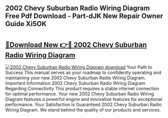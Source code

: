 ## 2002 Chevy Suburban Radio Wiring Diagram Free Pdf Download - Part-dJK New Repair Owner Guide Xi5OK

# <h2><a href="http://dfo2mpm.blite.top/?on=2002+Chevy+Suburban+Radio+Wiring+Diagram">🔗Download New 👉🔴 2002 Chevy Suburban Radio Wiring Diagram</a></h2>

[![2002 Chevy Suburban Radio Wiring Diagram download](https://i.imgur.com/lujVjoI.png)](http://dfo2mpm.blite.top/?on=2002+Chevy+Suburban+Radio+Wiring+Diagram)
Your Path to Success This manual serves as your roadmap to confidently operating and maintaining your new 2002 Chevy Suburban Radio Wiring Diagram. Important Information 2002 Chevy Suburban Radio Wiring Diagram Regarding Connectivity This product requires a stable internet connection for optimal performance. Your new 2002 Chevy Suburban Radio Wiring Diagram features a powerful engine and innovative features for exceptional performance. Your Satisfaction is Guaranteed 2002 Chevy Suburban Radio Wiring Diagram. We stand behind the quality of our products and services.
